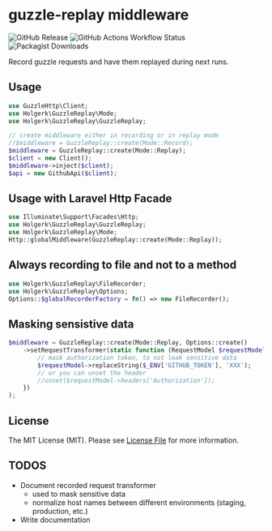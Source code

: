 # guzzle-replay middleware

![GitHub Release](https://img.shields.io/github/v/release/holgerk/guzzle-replay)
![GitHub Actions Workflow Status](https://img.shields.io/github/actions/workflow/status/holgerk/guzzle-replay/tests.yml)
![Packagist Downloads](https://img.shields.io/packagist/dt/holgerk/guzzle-replay)

Record guzzle requests and have them replayed during next runs.


## Usage
```php
use GuzzleHttp\Client;
use Holgerk\GuzzleReplay\Mode;
use Holgerk\GuzzleReplay\GuzzleReplay;

// create middleware either in recording or in replay mode
//$middleware = GuzzleReplay::create(Mode::Record);
$middleware = GuzzleReplay::create(Mode::Replay);
$client = new Client();
$middleware->inject($client);
$api = new GithubApi($client);
```

## Usage with Laravel Http Facade
```php
use Illuminate\Support\Facades\Http;
use Holgerk\GuzzleReplay\GuzzleReplay;
use Holgerk\GuzzleReplay\Mode;
Http::globalMiddleware(GuzzleReplay::create(Mode::Replay));
```

## Always recording to file and not to a method
```php
use Holgerk\GuzzleReplay\FileRecorder;
use Holgerk\GuzzleReplay\Options;
Options::$globalRecorderFactory = fn() => new FileRecorder();
```

## Masking sensistive data
```php
$middleware = GuzzleReplay::create(Mode::Replay, Options::create()
    ->setRequestTransformer(static function (RequestModel $requestModel) {
        // mask authorization token, to not leak sensitive data
        $requestModel->replaceString($_ENV['GITHUB_TOKEN'], 'XXX');
        // or you can unset the header 
        //unset($requestModel->headers['Authorization']);
    })
);
```

## License

The MIT License (MIT). Please see [License File](LICENSE) for more information.

## TODOS

- Document recorded request transformer
  - used to mask sensitive data
  - normalize host names between different environments (staging, production, etc.)
- Write documentation